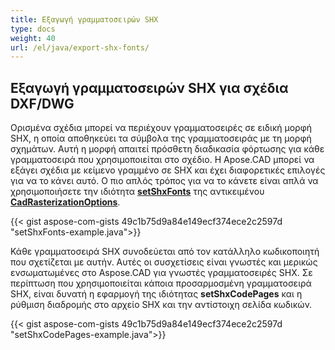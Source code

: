 ```yaml
---
title: Εξαγωγή γραμματοσειρών SHX
type: docs
weight: 40
url: /el/java/export-shx-fonts/
---
```


## **Εξαγωγή γραμματοσειρών SHX για σχέδια DXF/DWG**

Ορισμένα σχέδια μπορεί να περιέχουν γραμματοσειρές σε ειδική μορφή SHX, η οποία αποθηκεύει τα σύμβολα της γραμματοσειράς με τη μορφή σχημάτων. Αυτή η μορφή απαιτεί πρόσθετη διαδικασία φόρτωσης για κάθε γραμματοσειρά που χρησιμοποιείται στο σχέδιο. Η Apose.CAD μπορεί να εξάγει σχέδια με κείμενο γραμμένο σε SHX και έχει διαφορετικές επιλογές για να το κάνει αυτό. Ο πιο απλός τρόπος για να το κάνετε είναι απλά να χρησιμοποιήσετε την ιδιότητα [**setShxFonts**](https://reference.aspose.com/cad/java/com.aspose.cad.imageoptions/CadRasterizationOptions#setShxFonts-java.lang.String:A-) της αντικειμένου [**CadRasterizationOptions**](https://reference.aspose.com/cad/java/com.aspose.cad.imageoptions/CadRasterizationOptions).

{{< gist aspose-com-gists 49c1b75d9a84e149ecf374ece2c2597d "setShxFonts-example.java">}}

Κάθε γραμματοσειρά SHX συνοδεύεται από τον κατάλληλο κωδικοποιητή που σχετίζεται με αυτήν. Αυτές οι συσχετίσεις είναι γνωστές και μερικώς ενσωματωμένες στο Aspose.CAD για γνωστές γραμματοσειρές SHX. Σε περίπτωση που χρησιμοποιείται κάποια προσαρμοσμένη γραμματοσειρά SHX, είναι δυνατή η εφαρμογή της ιδιότητας **setShxCodePages** και η ρύθμιση διαδρομής στο αρχείο SHX και την αντίστοιχη σελίδα κωδικών.

{{< gist aspose-com-gists 49c1b75d9a84e149ecf374ece2c2597d "setShxCodePages-example.java">}}
